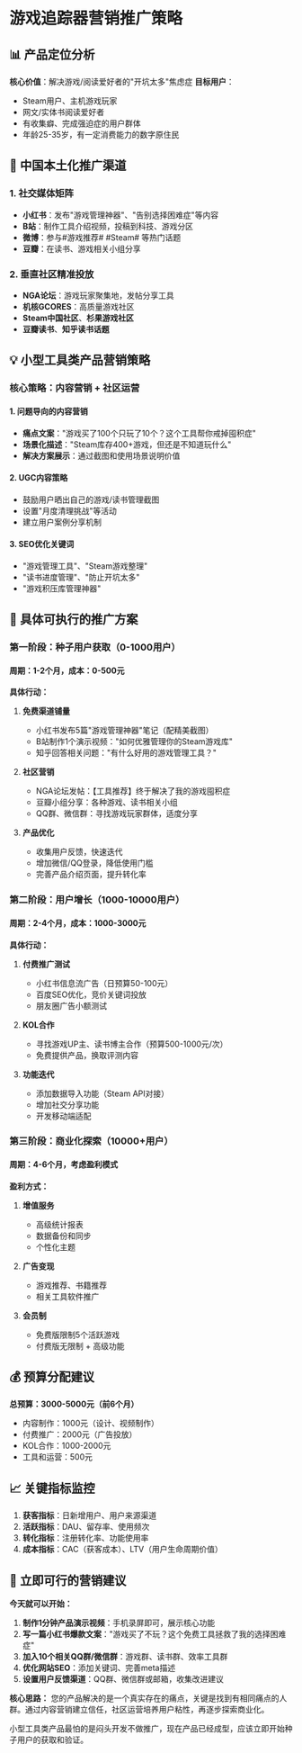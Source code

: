# 游戏追踪器营销推广策略

## 📊 产品定位分析

**核心价值**：解决游戏/阅读爱好者的"开坑太多"焦虑症
**目标用户**：
- Steam用户、主机游戏玩家
- 网文/实体书阅读爱好者  
- 有收集癖、完成强迫症的用户群体
- 年龄25-35岁，有一定消费能力的数字原住民

## 🎯 中国本土化推广渠道

### 1. **社交媒体矩阵**
- **小红书**：发布"游戏管理神器"、"告别选择困难症"等内容
- **B站**：制作工具介绍视频，投稿到科技、游戏分区
- **微博**：参与#游戏推荐# #Steam# 等热门话题
- **豆瓣**：在读书、游戏相关小组分享

### 2. **垂直社区精准投放**
- **NGA论坛**：游戏玩家聚集地，发帖分享工具
- **机核GCORES**：高质量游戏社区
- **Steam中国社区**、**杉果游戏社区**
- **豆瓣读书**、**知乎读书话题**

## 💡 小型工具类产品营销策略

### **核心策略：内容营销 + 社区运营**

#### 1. **问题导向的内容营销**
- **痛点文案**："游戏买了100个只玩了10个？这个工具帮你戒掉囤积症"
- **场景化描述**："Steam库存400+游戏，但还是不知道玩什么"
- **解决方案展示**：通过截图和使用场景说明价值

#### 2. **UGC内容策略**
- 鼓励用户晒出自己的游戏/读书管理截图
- 设置"月度清理挑战"等活动
- 建立用户案例分享机制

#### 3. **SEO优化关键词**
- "游戏管理工具"、"Steam游戏整理"
- "读书进度管理"、"防止开坑太多"
- "游戏积压库管理神器"

## 🚀 具体可执行的推广方案

### **第一阶段：种子用户获取（0-1000用户）**

#### 周期：1-2个月，成本：0-500元

**具体行动：**
1. **免费渠道铺量**
   - 小红书发布5篇"游戏管理神器"笔记（配精美截图）
   - B站制作1个演示视频："如何优雅管理你的Steam游戏库"
   - 知乎回答相关问题："有什么好用的游戏管理工具？"

2. **社区营销**
   - NGA论坛发帖：【工具推荐】终于解决了我的游戏囤积症
   - 豆瓣小组分享：各种游戏、读书相关小组
   - QQ群、微信群：寻找游戏玩家群体，适度分享

3. **产品优化**
   - 收集用户反馈，快速迭代
   - 增加微信/QQ登录，降低使用门槛
   - 完善产品介绍页面，提升转化率

### **第二阶段：用户增长（1000-10000用户）**

#### 周期：2-4个月，成本：1000-3000元

**具体行动：**
1. **付费推广测试**
   - 小红书信息流广告（日预算50-100元）
   - 百度SEO优化，竞价关键词投放
   - 朋友圈广告小额测试

2. **KOL合作**
   - 寻找游戏UP主、读书博主合作（预算500-1000元/次）
   - 免费提供产品，换取评测内容

3. **功能迭代**
   - 添加数据导入功能（Steam API对接）
   - 增加社交分享功能
   - 开发移动端适配

### **第三阶段：商业化探索（10000+用户）**

#### 周期：4-6个月，考虑盈利模式

**盈利方式：**
1. **增值服务**
   - 高级统计报表
   - 数据备份和同步
   - 个性化主题

2. **广告变现**
   - 游戏推荐、书籍推荐
   - 相关工具软件推广

3. **会员制**
   - 免费版限制5个活跃游戏
   - 付费版无限制 + 高级功能

## 💰 预算分配建议

**总预算：3000-5000元（前6个月）**
- 内容制作：1000元（设计、视频制作）
- 付费推广：2000元（广告投放）
- KOL合作：1000-2000元
- 工具和运营：500元

## 📈 关键指标监控

1. **获客指标**：日新增用户、用户来源渠道
2. **活跃指标**：DAU、留存率、使用频次
3. **转化指标**：注册转化率、功能使用率
4. **成本指标**：CAC（获客成本）、LTV（用户生命周期价值）

## 🎁 立即可行的营销建议

**今天就可以开始：**

1. **制作1分钟产品演示视频**：手机录屏即可，展示核心功能
2. **写一篇小红书爆款文案**："游戏买了不玩？这个免费工具拯救了我的选择困难症"
3. **加入10个相关QQ群/微信群**：游戏群、读书群、效率工具群
4. **优化网站SEO**：添加关键词、完善meta描述
5. **设置用户反馈渠道**：QQ群、微信群或邮箱，收集改进建议

**核心思路：** 
您的产品解决的是一个真实存在的痛点，关键是找到有相同痛点的人群。通过内容营销建立信任，社区运营培养用户粘性，再逐步探索商业化。

小型工具类产品最怕的是闷头开发不做推广，现在产品已经成型，应该立即开始种子用户的获取和验证。